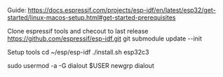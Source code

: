 Guide: 
https://docs.espressif.com/projects/esp-idf/en/latest/esp32/get-started/linux-macos-setup.html#get-started-prerequisites


Clone espressif tools and checout to last release
https://github.com/espressif/esp-idf.git
git submodule update --init 

Setup tools
cd ~/esp/esp-idf
./install.sh esp32c3

sudo usermod -a -G dialout $USER
newgrp dialout


